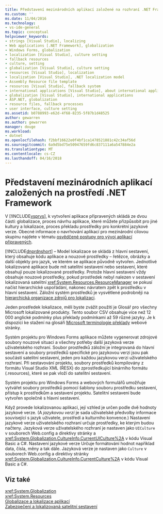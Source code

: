 ```yaml
---
title: Představení mezinárodních aplikací založené na rozhraní .NET Framework | Microsoft Docs
ms.custom: ''
ms.date: 11/04/2016
ms.technology:
- vs-ide-general
ms.topic: conceptual
helpviewer_keywords:
- strings [Visual Studio], localizing
- Web applications [.NET Framework], globalization
- Windows Forms, globalization
- localization [Visual Studio], culture setting
- fallback resources
- culture, setting
- globalization [Visual Studio], culture setting
- resources [Visual Studio], localization
- localization [Visual Studio], .NET localization model
- Assembly Resource file template
- resources [Visual Studio], fallback system
- international applications [Visual Studio], about international applications
- globalization [Visual Studio], international applications
- ASP.NET, globalization
- resource files, fallback processes
- user interface, culture setting
ms.assetid: b0788993-e62d-4f68-8235-5f87b1d48525
author: gewarren
ms.author: gewarren
manager: douge
ms.workload:
- dotnet
ms.openlocfilehash: f2bbf16622e0f4bf1ca1478521881c42c34af56d
ms.sourcegitcommit: 6a9d5bd75e50947659fd6c837111a6a547884e2a
ms.translationtype: MT
ms.contentlocale: cs-CZ
ms.lasthandoff: 04/16/2018
---
```

# <a name="introduction-to-international-applications-based-on-the-net-framework"></a>Představení mezinárodních aplikací založených na prostředí .NET Framework
V [!INCLUDE[vsprvs](../code-quality/includes/vsprvs_md.md)], k vytvoření aplikace připravených skládá ze dvou částí: globalizace, proces návrhu aplikace, které můžete přizpůsobit pro jiné kultury a lokalizace, proces překladu prostředky pro konkrétní jazykové verze. Obecné informace o navrhování aplikací pro mezinárodní cílovou skupinu najdete v tématu [osvědčené postupy pro vývoj aplikací připravených](http://msdn.microsoft.com/Library/f08169c7-aad8-4ec3-9a21-9ebd3b89986c).  
  
 [!INCLUDE[dnprdnshort](../code-quality/includes/dnprdnshort_md.md)] – Model lokalizace se skládá z hlavní sestavení, který obsahuje kódu aplikace a nouzové prostředky – řetězce, obrázky a další objekty pro jazyk, ve kterém se aplikace původně vytvořen. Jednotlivé lokalizované aplikace bude mít satelitní sestavení nebo sestavení, které obsahují pouze lokalizované prostředky. Protože hlavní sestavení vždy obsahuje nouzové prostředky, pokud prostředek nebyl nalezen v sestavení lokalizovaná satelitní <xref:System.Resources.ResourceManager> se pokusí načíst hierarchické uspořádání, nakonec návratem zpět k prostředku v hlavní sestavení. Záložní systém prostředků je vysvětlené podrobněji na [hierarchická organizace zdrojů pro lokalizaci](../ide/hierarchical-organization-of-resources-for-localization.md).  
  
 Jeden prostředek lokalizace, měli byste zvážit použití je Glosář pro všechny Microsoft lokalizované produkty. Tento soubor CSV obsahuje více než 12 000 anglické podmínky plus překlady podmínkami až 59 různé jazyky. Je k dispozici ke stažení na glosáři [Microsoft terminologie překlady](http://go.microsoft.com/fwlink/?LinkId=128146) webové stránky.  
  
 Systém projektu pro Windows Forms aplikace můžete vygenerovat zdrojové soubory nouzové situaci a všechny potřeby další jazyková verze uživatelského rozhraní. Soubor prostředků záložní je integrovaná do hlavní sestavení a soubory prostředků specifické pro jazykovou verzi jsou pak součástí satelitní sestavení, jeden pro každou jazykovou verzi uživatelského rozhraní. Při sestavování projektu, soubory prostředků kompilovány z formátu Visual Studio XML (RESX) do zprostředkující binárního formátu (.resources), které se pak vloží do satelitní sestavení.  
  
 Systém projektu pro Windows Forms a webových formulářů umožňuje vytvářet soubory prostředků pomocí šablony souboru prostředku sestavení, přístup k prostředkům a sestavení projektu. Satelitní sestavení bude vytvořen společně s hlavní sestavení.  
  
 Když provede lokalizovanou aplikaci, její vzhled je určen podle dvě hodnoty jazykové verze. (A *jazykovou verzi* je sada uživatelské předvolby informace související s jazyk uživatele, prostředí a kulturního konvence.) Nastavení jazykové verze uživatelského rozhraní určuje prostředky, ke kterým budou načteny. Jazyková verze uživatelského rozhraní je nastaven jako `UICulture` v souborech Web.config a direktivy stránky a <xref:System.Globalization.CultureInfo.CurrentUICulture%2A> v kódu Visual Basic a C#. Nastavení jazykové verze Určuje formátování hodnot například data, čísla, měny a tak dále. Jazyková verze je nastaven jako `Culture` v souborech Web.config a direktivy stránky <xref:System.Globalization.CultureInfo.CurrentCulture%2A> v kódu Visual Basic a C#.  
  
## <a name="see-also"></a>Viz také  
 <xref:System.Globalization>   
 <xref:System.Resources>   
 [Globalizace a lokalizace aplikací](../ide/globalizing-and-localizing-applications.md)   
 [Zabezpečení a lokalizovaná satelitní sestavení](../ide/security-and-localized-satellite-assemblies.md)
